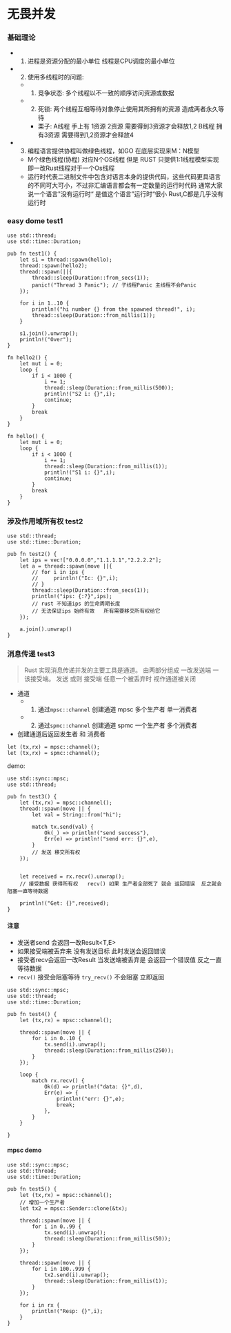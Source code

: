# 无畏并发

### 基础理论
- 1. 进程是资源分配的最小单位 线程是CPU调度的最小单位
- 2. 使用多线程时的问题:
    - 1. 竞争状态: 多个线程以不一致的顺序访问资源或数据
    - 2. 死锁: 两个线程互相等待对象停止使用其所拥有的资源 造成两者永久等待
        - 栗子: A线程 手上有 1资源 2资源 需要得到3资源才会释放1,2  B线程 拥有3资源 需要得到1,2资源才会释放4
- 3. 编程语言提供协程叫做绿色线程，如GO 在底层实现来M：N模型
    - M个绿色线程(协程) 对应N个OS线程  但是 RUST 只提供1:1线程模型实现 即一改Rust线程对于一个Os线程
    - 运行时代表二进制文件中包含对语言本身的提供代码，这些代码更具语言的不同可大可小，不过非汇编语言都会有一定数量的运行时代码  通常大家说一个语言"没有运行时“ 是值这个语言”运行时“很小  Rust,C都是几乎没有运行时
    
### easy dome test1
``` 
use std::thread;
use std::time::Duration;

pub fn test1() {
    let s1 = thread::spawn(hello);
    thread::spawn(hello2);
    thread::spawn(||{
        thread::sleep(Duration::from_secs(1));
        panic!("Thread 3 Panic"); // 子线程Panic 主线程不会Panic
    });

    for i in 1..10 {
        println!("hi number {} from the spawned thread!", i);
        thread::sleep(Duration::from_millis(1));
    }

    s1.join().unwrap();
    println!("Over");
}

fn hello2() {
    let mut i = 0;
    loop {
        if i < 1000 {
            i += 1;
            thread::sleep(Duration::from_millis(500));
            println!("S2 i: {}",i);
            continue;
        }
        break
    }
}

fn hello() {
    let mut i = 0;
    loop {
        if i < 1000 {
            i += 1;
            thread::sleep(Duration::from_millis(1));
            println!("S1 i: {}",i);
            continue;
        }
        break
    }
}
```

### 涉及作用域所有权 test2
``` 
use std::thread;
use std::time::Duration;

pub fn test2() {
    let ips = vec!["0.0.0.0","1.1.1.1","2.2.2.2"];
    let a = thread::spawn(move ||{
        // for i in ips {
        //     println!("Ic: {}",i);
        // }
        thread::sleep(Duration::from_secs(1));
        println!("ips: {:?}",ips);
        // rust 不知道ips 的生命周期长度
        // 无法保证ips 始终有效   所有需要移交所有权给它
    });

    a.join().unwrap()
}
```

### 消息传递 test3
> Rust 实现消息传递并发的主要工具是通道。 由两部分组成 一改发送端 一该接受端。 
> 发送 或则 接受端 任意一个被丢弃时 视作通道被关闭
- 通道
    - 1. 通过`mpsc::channel` 创建通道 mpsc 多个生产者 单一消费者
    - 2. 通过`spmc::channel` 创建通道 spmc 一个生产者 多个消费者
- 创建通道后返回发生者 和 消费者
``` 
let (tx,rx) = mpsc::channel();
let (tx,rx) = spmc::channel();
```
demo: 
``` 
use std::sync::mpsc;
use std::thread;

pub fn test3() {
    let (tx,rx) = mpsc::channel();
    thread::spawn(move || {
        let val = String::from("hi");

        match tx.send(val) {
            Ok(_) => println!("send success"),
            Err(e) => println!("send err: {}",e),
        }
        // 发送 移交所有权
    });


    let received = rx.recv().unwrap();
    // 接受数据 获得所有权   recv() 如果 生产者全部死了 就会 返回错误  反之就会阻塞一直等待数据

    println!("Get: {}",received);
}
```
#### 注意
- 发送者send 会返回一改Result<T,E>
- 如果接受端被丢弃来 没有发送目标 此时发送会返回错误
- 接受者recv会返回一改Result 当发送端被丢弃是 会返回一个错误值  反之一直等待数据
- `recv()` 接受会阻塞等待  `try_recv()` 不会阻塞 立即返回

``` 
use std::sync::mpsc;
use std::thread;
use std::time::Duration;

pub fn test4() {
    let (tx,rx) = mpsc::channel();

    thread::spawn(move || {
        for i in 0..10 {
            tx.send(i).unwrap();
            thread::sleep(Duration::from_millis(250));
        }
    });

    loop {
        match rx.recv() {
            Ok(d) => println!("data: {}",d),
            Err(e) => {
                println!("err: {}",e);
                break;
            },
        }
    }

}
```

#### mpsc demo
``` 
use std::sync::mpsc;
use std::thread;
use std::time::Duration;

pub fn test5() {
    let (tx,rx) = mpsc::channel();
    // 增加一个生产者
    let tx2 = mpsc::Sender::clone(&tx);

    thread::spawn(move || {
        for i in 0..99 {
            tx.send(i).unwrap();
            thread::sleep(Duration::from_millis(50));
        }
    });

    thread::spawn(move || {
        for i in 100..999 {
            tx2.send(i).unwrap();
            thread::sleep(Duration::from_millis(1));
        }
    });

    for i in rx {
        println!("Resp: {}",i);
    }
}
```